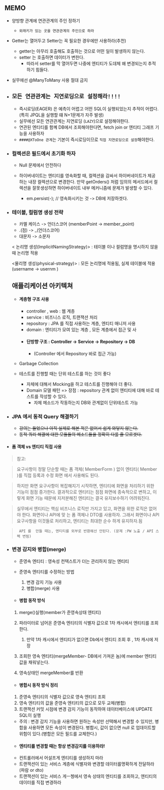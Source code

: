 ## MEMO



- 양방향 관계에 연관관계의 주인 정하기 
    - `외래키가 있는 곳을 연관관계의 주인으로 하라 `
    
- Getter는 열어두고 Setter는 꼭 필요한 경우에만 사용하라(추천)
    - getter는 아무리 호출해도 호출하는 것으로 어떤 일이 발생하지 않는다.
    - setter 는 호출하면 데이터가 변한다.
        - 따라서 setter를 막 열어두면 나중에 엔티티가 도데체 왜 변경되는지 추적하기 힘들다.

- 실무에선 @ManyToMany 사용 절대 금지


- ## `모든 연관관계는 지연로딩으로 설정해라!!!!`
    - 즉시로딩(EAGER) 은 예측이 어렵고 어떤 SQL이 실행되었는지 추적이 어렵다. (특히 JPQL을 실행할 떄 N+1문제가 자주 발생)
    - 실무에선 모든 연관관계는 지연로딩 (`LAZY`)으로 설정해야한다.
    - 연관된 엔티티를 함꼐 DB에서 조회해야한다면, fetch join or 엔티티 그래프 기능을 사용하자 
    - `####@XToOne 관계`는 기본이 즉시로딩이므로 `직접 지연로딩으로 설정`해야한다. 
    
- ### 컬렉션은 필드에서 초기화 하자
    - Null 문제에서 안전하다
    - 하이버네이트는 엔티티를 영속화할 때, 컬렉션을 감싸서 하이버네이트가 제공하는 내장 컬렉션으로 변경한다. 
    만약 getOrders() 처럼 임의의 메서드에서 컬렉션을 잘못생성하면 하이버네이트 내부 메커니즘에 문제가 발생할 수 있다. 
    
        - em.persist(-); // 영속화시키는 것  -> DB에 저장하겟다. 
    
- ### 테이블, 컬럼명 생성 전략
    - 카멜 케이스  -> 언더스코어 (memberPoint -> member_point)
    - .(점) -> _(언더스코어)
    - 대문자 -> 소문자
    
    < 논리명 생성(ImplicitNamingStrategy)>  : 테이블 이나 컬럼명을 명시하지 않을 때 논리명 적용
                                                                                                                         
    <물리명 생성(physical-strategy)> : 모든 논리명에 적용됨, 실제 테이블에 적용 (username -> usernm ) 
                                                                                                
   
   ## 애플리케이션 아키텍쳐
   
  - #### 계층형 구조 사용
    - controller , web : 웹 계층
    - service : 비즈니스 로직, 트랜잭션 처리
    - repository : JPA 를 직접 사용하는 계층, 엔티티 매니저 사용
    - domain : 엔티티가 모여 있는 계층 , 모든 계층에서 접근 및 사
    - #### 단방향 구조 : Controller -> Service -> Repository -> DB  
        - (Controller 에서 Repository 바로 접근 가능)               
        
  - Garbage Collection
  
  - 테스트를 진행할 때는 단위 테스트를 하는 것이 좋다
    - 자체에 대해서 Mocking을 하고 테스트를 진행해야 더 좋다.    
    - Domain 모델 패턴 => 장점 : repository 관계 없이 엔티티에 대해 바로 테스트를 작성할 수 있다.
        - 자체 메소드가 작동하는지 DB와 관계없이 단위테스트 가능                                                                                                                                                                                                                                             


 - ### JPA 에서 동적 Query 해결하기 
    
    - ~~강의는 들었으나 아직 실제로 해본 적은 없어서 쉽게 와닿지 않는다.~~ 
    - ~~동적 쿼리 해결에 대한 모듈들의 메소드들을 정확히 다룰 줄 모르겟다.~~ 
    
    
- #### 폼 객체 vs 엔티티 직접 사용


> 참고: 

>요구사항이 정말 단순할 때는 폼 객체( MemberForm ) 없이 엔티티( Member )를 직접 등록과 수정 화면
에서 사용해도 된다. 

>하지만 화면 요구사항이 복잡해지기 시작하면, 엔티티에 화면을 처리하기 위한 기능이 점점 증가한다. 결과적으로 엔티티는 점점 화면에 종속적으로 변하고, 이렇게 화면 기능 때문에 지저분해진 엔티티는 결국 유지보수하기 어려워진다.


> 실무에서 엔티티는 핵심 비즈니스 로직만 가지고 있고, 화면을 위한 로직은 없어야 한다. 화면이나 API에 맞 는 폼 객체나 DTO를 사용하자. 그래서 화면이나 API 요구사항을 이것들로 처리하고, 엔티티는 최대한 순수 하게 유지하자.됨


>` API 를  만들 때는, 엔티티를 외부로 반환해선 안된다. (문제 :PW 노출 / API 스펙 변됨)`


- ### 변경 감지와 병합(merge)

    - 준영속 엔티티
        : 영속성 컨텍스트가 더는 관리하지 않는 엔티티
    - 준영속 엔티티를 수정하는 방법
        1. 변경 감지 기능 사용
        2. 병합(merge) 사용 
    
    - #### 병합 동작 방식
    
    1. merge()실행(member가 준영속상태 엔티티)
    2. 파라미터로 넘어온 준영속 엔티티의 식별자 값으로 1차 캐시에서 엔티티를 조회한다. 
    
        1.  만약 1차 캐시에서 엔티티가 없으면 Db에서 엔티티 조회 후 , 1차 캐시에 저장
    3. 조회한 영속 엔티티(mergeMember- DB에서 가져온 놈)에 member 엔티티 값을 채워넣는다. 
    4. 영속상태인 mergeMember를 반환
    
    - #### 병합시 동작 방식 정리
    
    1. 준영속 엔티티의 식별자 값으로 영속 엔티티 조회
    2. 영속 엔티티의 값을 준영속 엔티티의 값으로 모두 교체(병합)
    3. 트랜잭션 커밋 시점에 변경 감지 기능이 동작하여 데이터베이스에 UPDATE SQL이 실행
    
    
   
    * 주의 : 변경 감지 기능을 사용하면 원하는 속성만 선택해서 변경할 수 있지만, 병합을 사용하면 모든 속성이 변경된다. 
    병합시, 값이 없으면 null 로 업데이트할 위험이 있다.(병합은 모든 필드를 교체한다.)
    
   - #### 엔티티를 변경할 때는 항상 변경감지를 이용하라! 
    - 컨트롤러에서 어설프게 엔티티를 생성하지 마라
    - 트랜잭션이 있는 서비스 계층에 식별자와 변경할 데이터를명확하게 전달하라(파람 or dto)
    - 트랜잭션이 있는 서비스 게ㅡ쳉에서 영속 상태의 엔티티를 조회하고, 엔티티의 데이터를 직접 변경하라
    